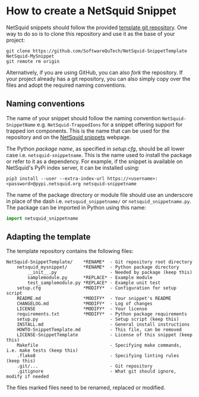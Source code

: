 How to create a NetSquid Snippet
================================

NetSquid snippets should follow the provided [template git repository](https://github.com/SoftwareQuTech/NetSquid-SnippetTemplate).
One way to do so is to clone this repository and use it as the base of your project:

```shell
git clone https://github.com/SoftwareQuTech/NetSquid-SnippetTemplate NetSquid-MySnippet
git remote rm origin
```

Alternatively, if you are using GitHub, you can also _fork_ the repository.
If your project already has a git repository, you can also simply copy over the files and adopt the required naming conventions.

Naming conventions
------------------

The name of your snippet should follow the naming convention `NetSquid-SnippetName` e.g. `NetSquid-TrappedIons` for a snippet offering support for trapped ion components.
This is the name that can be used for the repository and on the [NetSquid snippets](https://netsquid.org/snippets) webpage.

The Python _package name_, as specified in _setup.cfg_, should be all lower case i.e. `netsquid-snippetname`.
This is the name used to install the package or refer to it as a dependency.
For example, if the snippet is available on NetSquid's PyPi index server, it can be installed using:

```
pip3 install --user --extra-index-url https://<username>:<password>@pypi.netsquid.org netsquid-snippetname
```

The name of the package directory or module file should use an underscore in place of the dash i.e. `netsquid_snippetname/` or `netsquid_snippetname.py`.
The package can be imported in Python using this name:

```python
import netsquid_snippetname
```

Adapting the template
---------------------

The template repository contains the following files:

```
NetSquid-SnippetTemplate/    *RENAME*  - Git repository root directory
    netsquid_mysnippet/      *RENAME*  - Python package directory
        __init__.py                    - Needed by package (keep this)
        samplemodule.py      *REPLACE* - Example module
        test_samplemodule.py *REPLACE* - Example unit test
    setup.cfg                *MODIFY*  - Configuration for setup script
    README.md                *MODIFY*  - Your snippet's README
    CHANGELOG.md             *MODIFY*  - Log of changes
    LICENSE                  *MODIFY*  - Your license
    requirements.txt         *MODIFY*  - Python package requirements
    setup.py                           - Setup script (keep this)
    INSTALL.md                         - General install instructions
    HOWTO-SnippetTemplate.md           - This file, can be removed
    LICENSE-SnippetTemplate            - License of this snippet (keep this)
    Makefile                           - Specifying make commands, i.e. make tests (keep this)
    .flake8                            - Specifying linting rules (keep this)
    .git/...                           - Git repository
    .gitignore                         - What git should ignore, modify if needed
```

The files marked files need to be renamed, replaced or modified.
